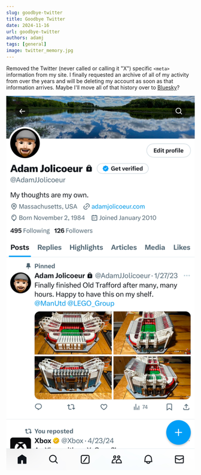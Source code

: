 ```yaml
---
slug: goodbye-twitter
title: Goodbye Twitter
date: 2024-11-16
url: goodbye-twitter
authors: adamj
tags: [general]
image: twitter_memory.jpg
---
```


<!-- truncate -->
Removed the Twitter (never called or calling it "X") specific `<meta>` information from my site. I finally requested an archive of all of my activity from over the years and will be deleting my account as soon as that information arrives. Maybe I'll move all of that history over to [Bluesky](https://bsky.app/profile/adamjol.bsky.social)?

![Screenshot of my Twitter account](./twitter_memory.jpg)
